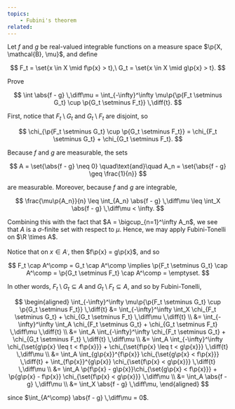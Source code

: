 ```yaml
---
topics:
    - Fubini's theorem
related:
---
```


<problem>

Let $f$ and $g$ be real-valued integrable functions on a measure space $\p{X, \mathcal{B}, \mu}$, and define

$$
F_t = \set{x \in X \mid f\p{x} > t},\ G_t = \set{x \in X \mid g\p{x} > t}.
$$

Prove

$$
\int \abs{f - g} \,\diff\mu = \int_{-\infty}^\infty \mu\p{\p{F_t \setminus G_t} \cup \p{G_t \setminus F_t}} \,\diff{t}.
$$

</problem>

<solution>

First, notice that $F_t \setminus G_t$ and $G_t \setminus F_t$ are disjoint, so

$$
\chi_{\p{F_t \setminus G_t} \cup \p{G_t \setminus F_t}} = \chi_{F_t \setminus G_t} + \chi_{G_t \setminus F_t}.
$$

Because $f$ and $g$ are measurable, the sets

$$
A = \set{\abs{f - g} \neq 0}
\quad\text{and}\quad
A_n = \set{\abs{f - g} \geq \frac{1}{n}}
$$

are measurable. Moreover, because $f$ and $g$ are integrable,

$$
\frac{\mu\p{A_n}}{n}
    \leq \int_{A_n} \abs{f - g} \,\diff\mu
    \leq \int_X \abs{f - g} \,\diff\mu
    < \infty.
$$

Combining this with the fact that $A = \bigcup_{n=1}^\infty A_n$, we see that $A$ is a $\sigma$-finite set with respect to $\mu$. Hence, we may apply Fubini-Tonelli on $\R \times A$.

Notice that on $x \in A^\comp$, then $f\p{x} = g\p{x}$, and so

$$
F_t \cap A^\comp = G_t \cap A^\comp \implies \p{F_t \setminus G_t} \cap A^\comp = \p{G_t \setminus F_t} \cap A^\comp = \emptyset.
$$

In other words, $F_t \setminus G_t \subseteq A$ and $G_t \setminus F_t \subseteq A$, and so by Fubini-Tonelli,

$$
\begin{aligned}
    \int_{-\infty}^\infty \mu\p{\p{F_t \setminus G_t} \cup \p{G_t \setminus F_t}} \,\diff{t}
        &= \int_{-\infty}^\infty \int_X \chi_{F_t \setminus G_t} + \chi_{G_t \setminus F_t} \,\diff\mu \,\diff{t} \\
        &= \int_{-\infty}^\infty \int_A \chi_{F_t \setminus G_t} + \chi_{G_t \setminus F_t} \,\diff\mu \,\diff{t} \\
        &= \int_A \int_{-\infty}^\infty \chi_{F_t \setminus G_t} + \chi_{G_t \setminus F_t} \,\diff{t} \,\diff\mu \\
        &= \int_A \int_{-\infty}^\infty \chi_{\set{g\p{x} \leq t < f\p{x}}} + \chi_{\set{f\p{x} \leq t < g\p{x}}} \,\diff{t} \,\diff\mu \\
        &= \int_A \int_{g\p{x}}^{f\p{x}} \chi_{\set{g\p{x} < f\p{x}}} \,\diff{t} + \int_{f\p{x}}^{g\p{x}} \chi_{\set{f\p{x} < g\p{x}}} \,\diff{t} \,\diff\mu \\
        &= \int_A \p{f\p{x} - g\p{x}}\chi_{\set{g\p{x} < f\p{x}}} + \p{g\p{x} - f\p{x}} \chi_{\set{f\p{x} < g\p{x}}} \,\diff\mu \\
        &= \int_A \abs{f - g} \,\diff\mu \\
        &= \int_X \abs{f - g} \,\diff\mu,
\end{aligned}
$$

since $\int_{A^\comp} \abs{f - g} \,\diff\mu = 0$.

</solution>
